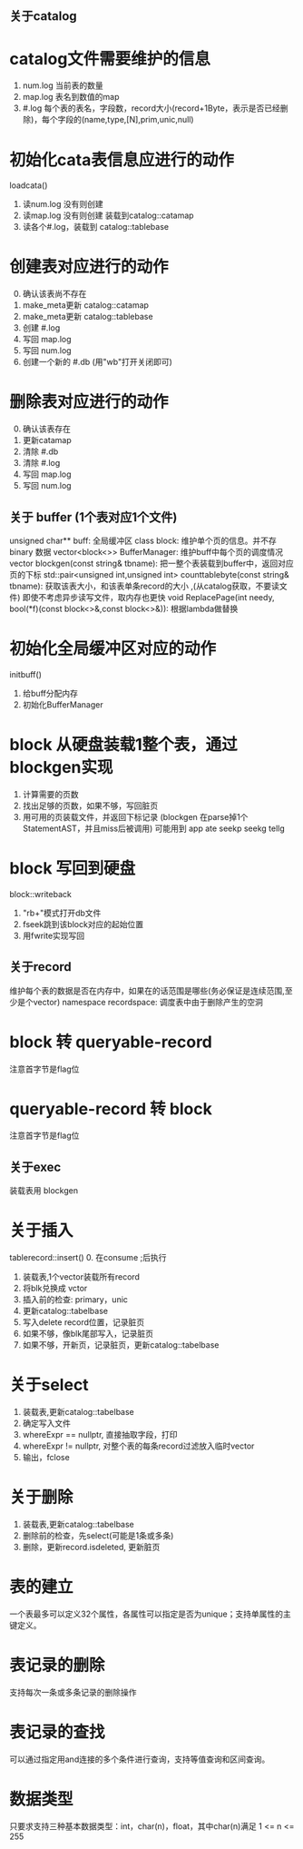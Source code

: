 ## 关于catalog
# catalog文件需要维护的信息
1. num.log 当前表的数量
2. map.log 表名到数值的map
3. #.log 每个表的表名，字段数，record大小(record+1Byte，表示是否已经删除)，每个字段的(name,type,[N],prim,unic,null)

# 初始化cata表信息应进行的动作
loadcata()
1. 读num.log 没有则创建
2. 读map.log 没有则创建 装载到catalog::catamap
3. 读各个#.log，装载到 catalog::tablebase

# 创建表对应进行的动作
0. 确认该表尚不存在
1. make_meta更新 catalog::catamap
2. make_meta更新 catalog::tablebase
3. 创建 #.log
4. 写回 map.log
5. 写回 num.log
6. 创建一个新的 #.db	(用"wb"打开关闭即可)

# 删除表对应进行的动作
0. 确认该表存在
1. 更新catamap
2. 清除 #.db
3. 清除 #.log
4. 写回 map.log
5. 写回 num.log


## 关于 buffer (1个表对应1个文件)
unsigned char** buff: 全局缓冲区
class block: 维护单个页的信息。并不存 binary 数据
vector<block<>> BufferManager: 维护buff中每个页的调度情况
vector<int> blockgen(const string& tbname): 把一整个表装载到buffer中，返回对应页的下标
std::pair<unsigned int,unsigned int> counttablebyte(const string& tbname): 获取该表大小，和该表单条record的大小
	,(从catalog获取，不要读文件) 即使不考虑异步读写文件，取内存也更快
void ReplacePage(int needy, bool(*f)(const block<>&,const block<>&)): 根据lambda做替换

# 初始化全局缓冲区对应的动作
initbuff()
1. 给buff分配内存
2. 初始化BufferManager

# block 从硬盘装载1整个表，通过blockgen实现
1. 计算需要的页数
2. 找出足够的页数，如果不够，写回脏页
3. 用可用的页装载文件，并返回下标记录 (blockgen 在parse掉1个StatementAST，并且miss后被调用)
可能用到 app ate seekp seekg tellg 
# block 写回到硬盘
block::writeback
1. "rb+"模式打开db文件
2. fseek跳到该block对应的起始位置
3. 用fwrite实现写回


## 关于record
维护每个表的数据是否在内存中，如果在的话范围是哪些(务必保证是连续范围,至少是个vector<int>)
namespace recordspace: 调度表中由于删除产生的空洞
# block 转 queryable-record
注意首字节是flag位
# queryable-record 转 block
注意首字节是flag位
## 关于exec
装载表用 blockgen

# 关于插入
tablerecord::insert()
0. 在consume ;后执行
1. 装载表,1个vector装载所有record
2. 将blk兑换成 vctor<record>
3. 插入前的检查: primary，unic
4. 更新catalog::tabelbase
5. 写入delete record位置，记录脏页
6. 如果不够，像blk尾部写入，记录脏页
7. 如果不够，开新页，记录脏页，更新catalog::tabelbase

# 关于select
1. 装载表,更新catalog::tabelbase
2. 确定写入文件
3. whereExpr == nullptr, 直接抽取字段，打印
4. whereExpr != nullptr, 对整个表的每条record过滤放入临时vector
5. 输出，fclose

# 关于删除
1. 装载表,更新catalog::tabelbase
2. 删除前的检查，先select(可能是1条或多条)
3. 删除，更新record.isdeleted, 更新脏页












# 表的建立
一个表最多可以定义32个属性，各属性可以指定是否为unique；支持单属性的主键定义。
# 表记录的删除
支持每次一条或多条记录的删除操作
# 表记录的查找
可以通过指定用and连接的多个条件进行查询，支持等值查询和区间查询。
# 数据类型
只要求支持三种基本数据类型：int，char(n)，float，其中char(n)满足 1 <= n <= 255
